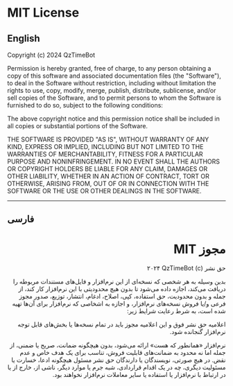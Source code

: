 # MIT License

## English

Copyright (c) 2024 QzTimeBot

Permission is hereby granted, free of charge, to any person obtaining a copy
of this software and associated documentation files (the "Software"), to deal
in the Software without restriction, including without limitation the rights
to use, copy, modify, merge, publish, distribute, sublicense, and/or sell
copies of the Software, and to permit persons to whom the Software is
furnished to do so, subject to the following conditions:

The above copyright notice and this permission notice shall be included in all
copies or substantial portions of the Software.

THE SOFTWARE IS PROVIDED "AS IS", WITHOUT WARRANTY OF ANY KIND, EXPRESS OR
IMPLIED, INCLUDING BUT NOT LIMITED TO THE WARRANTIES OF MERCHANTABILITY,
FITNESS FOR A PARTICULAR PURPOSE AND NONINFRINGEMENT. IN NO EVENT SHALL THE
AUTHORS OR COPYRIGHT HOLDERS BE LIABLE FOR ANY CLAIM, DAMAGES OR OTHER
LIABILITY, WHETHER IN AN ACTION OF CONTRACT, TORT OR OTHERWISE, ARISING FROM,
OUT OF OR IN CONNECTION WITH THE SOFTWARE OR THE USE OR OTHER DEALINGS IN THE
SOFTWARE.

---

## فارسی

<div dir="rtl">

# مجوز MIT

حق نشر (c) ۲۰۲۴ QzTimeBot

بدین وسیله به هر شخصی که نسخه‌ای از این نرم‌افزار و فایل‌های مستندات مربوطه را دریافت می‌کند، اجازه داده می‌شود تا بدون هیچ محدودیتی با این نرم‌افزار کار کند، از جمله و بدون محدودیت، حق استفاده، کپی، اصلاح، ادغام، انتشار، توزیع، صدور مجوز فرعی و/یا فروش نسخه‌های نرم‌افزار، و اجازه به اشخاصی که نرم‌افزار برای آن‌ها تهیه شده است، به شرط رعایت شرایط زیر:

اعلامیه حق نشر فوق و این اعلامیه مجوز باید در تمام نسخه‌ها یا بخش‌های قابل توجه نرم‌افزار گنجانده شود.

نرم‌افزار «همانطور که هست» ارائه می‌شود، بدون هیچگونه ضمانت، صریح یا ضمنی، از جمله اما نه محدود به ضمانت‌های قابلیت فروش، تناسب برای یک هدف خاص و عدم نقض. در هیچ صورتی، نویسندگان یا دارندگان حق نشر مسئول هیچگونه ادعا، خسارت یا مسئولیت دیگری، چه در یک اقدام قراردادی، شبه جرم یا موارد دیگر، ناشی از، خارج از یا در ارتباط با نرم‌افزار یا استفاده یا سایر معاملات نرم‌افزار نخواهند بود.

</div> 